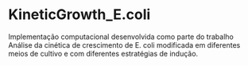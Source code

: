 # KineticGrowth_E.coli

Implementação computacional desenvolvida como parte do trabalho Análise da cinética de crescimento de E. coli modificada em diferentes meios de cultivo e com diferentes estratégias de indução.
